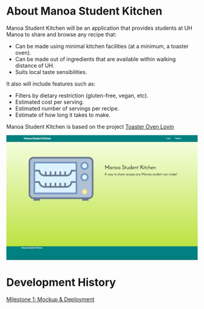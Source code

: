# About Manoa Student Kitchen

Manoa Student Kitchen will be an application that provides students at UH Manoa to share and browse any recipe that:

* Can be made using minimal kitchen facilities (at a minimum, a toaster oven).
* Can be made out of ingredients that are available within walking distance of UH.
* Suits local taste sensibilities.

It also will include features such as:

* Filters by dietary restriction (gluten-free, vegan, etc).
* Estimated cost per serving.
* Estimated number of servings per recipe.
* Estimate of how long it takes to make.

Manoa Student Kitchen is based on the project [Toaster Oven Lovin](http://courses.ics.hawaii.edu/ics314s17/morea/final-project/reading-project-toaster-oven-lovin.html)

![Home page](https://github.com/manoastudentkitchen/manoastudentkitchen.github.io/blob/master/images/samplehome.png?raw=true "Home page")


# Development History

[Milestone 1: Mockup & Deployment](https://github.com/manoastudentkitchen/m1)

